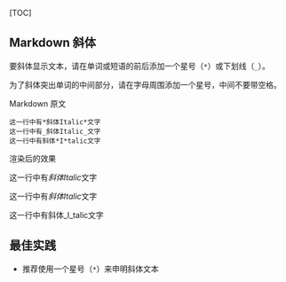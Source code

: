 [TOC]

## Markdown 斜体

要斜体显示文本，请在单词或短语的前后添加一个星号（`*`）或下划线（`_`）。

为了斜体突出单词的中间部分，请在字母周围添加一个星号，中间不要带空格。

Markdown 原文

```auto
这一行中有*斜体Italic*文字
这一行中有_斜体Italic_文字
这一行中有斜体*I*talic文字
```

渲染后的效果

这一行中有*斜体Italic*文字

这一行中有*斜体Italic*文字

这一行中有斜体_I_talic文字

## 最佳实践

+   推荐使用一个星号（`*`）来申明斜体文本
